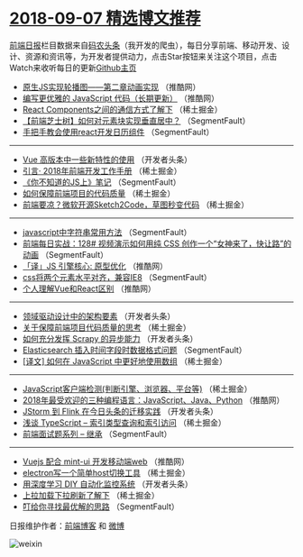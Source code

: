 # [2018-09-07 精选博文推荐](https://toutiao.qdkfweb.cn/date/2018/09/07)

[前端日报](https://qdkfweb.cn/c/news)栏目数据来自[码农头条](https://toutiao.qdkfweb.cn/)（我开发的爬虫），每日分享前端、移动开发、设计、资源和资讯等，为开发者提供动力，点击Star按钮来关注这个项目，点击Watch来收听每日的更新[Github主页](https://github.com/kujian/frontendDaily)
* [原生JS实现轮播图——第二章动画实现](https://toutiao.qdkfweb.cn/85571.html) （推酷网）
* [编写更优雅的 JavaScript 代码（长期更新）](https://toutiao.qdkfweb.cn/85573.html) （推酷网）
* [React Components之间的通信方式了解下](https://toutiao.qdkfweb.cn/85490.html) （稀土掘金）
* [【前端芝士树】如何对元素块实现垂直居中？](https://toutiao.qdkfweb.cn/85476.html) （SegmentFault）
* [手把手教会使用react开发日历组件](https://toutiao.qdkfweb.cn/85472.html) （SegmentFault）

***
* [Vue 高版本中一些新特性的使用](https://toutiao.qdkfweb.cn/85533.html) （开发者头条）
* [引言· 2018年前端开发工作手册](https://toutiao.qdkfweb.cn/85496.html) （稀土掘金）
* [《你不知道的JS上》笔记](https://toutiao.qdkfweb.cn/85474.html) （SegmentFault）
* [如何保障前端项目的代码质量](https://toutiao.qdkfweb.cn/85486.html) （稀土掘金）
* [前端要凉？微软开源Sketch2Code，草图秒变代码](https://toutiao.qdkfweb.cn/85499.html) （稀土掘金）

***
* [javascript中字符串常用方法](https://toutiao.qdkfweb.cn/85478.html) （SegmentFault）
* [前端每日实战：128# 视频演示如何用纯 CSS 创作一个“女神来了，快让路”的动画](https://toutiao.qdkfweb.cn/85475.html) （SegmentFault）
* [「译」JS 引擎核心: 原型优化](https://toutiao.qdkfweb.cn/85572.html) （推酷网）
* [css将两个元素水平对齐，兼容IE8](https://toutiao.qdkfweb.cn/85480.html) （SegmentFault）
* [个人理解Vue和React区别](https://toutiao.qdkfweb.cn/85575.html) （推酷网）

***
* [领域驱动设计中的架构要素](https://toutiao.qdkfweb.cn/85531.html) （开发者头条）
* [关于保障前端项目代码质量的思考](https://toutiao.qdkfweb.cn/85491.html) （稀土掘金）
* [如何充分发挥 Scrapy 的异步能力](https://toutiao.qdkfweb.cn/85521.html) （开发者头条）
* [Elasticsearch  插入时间字段时数据格式问题](https://toutiao.qdkfweb.cn/85483.html) （SegmentFault）
* [[译文] 如何在 JavaScript 中更好地使用数组](https://toutiao.qdkfweb.cn/85484.html) （稀土掘金）

***
* [JavaScript客户端检测(判断引擎、浏览器、平台等)](https://toutiao.qdkfweb.cn/85497.html) （稀土掘金）
* [2018年最受欢迎的三种编程语言：JavaScript、Java、Python](https://toutiao.qdkfweb.cn/85568.html) （推酷网）
* [JStorm 到 Flink 在今日头条的迁移实践](https://toutiao.qdkfweb.cn/85524.html) （开发者头条）
* [浅谈 TypeScript &#8211; 索引类型查询和索引访问](https://toutiao.qdkfweb.cn/85485.html) （稀土掘金）
* [前端面试题系列 &#8211; 继承](https://toutiao.qdkfweb.cn/85467.html) （SegmentFault）

***
* [Vuejs 配合 mint-ui 开发移动端web](https://toutiao.qdkfweb.cn/85570.html) （推酷网）
* [electron写一个简单host切换工具](https://toutiao.qdkfweb.cn/85494.html) （稀土掘金）
* [用深度学习 DIY 自动化监控系统](https://toutiao.qdkfweb.cn/85537.html) （开发者头条）
* [上拉加载下拉刷新了解下](https://toutiao.qdkfweb.cn/85500.html) （稀土掘金）
* [叮给你寻找最优解的思路](https://toutiao.qdkfweb.cn/85479.html) （SegmentFault）

日报维护作者：[前端博客](https://qdkfweb.cn/) 和 [微博](https://qdkfweb.cn/go/weibo)

![weixin](https://user-images.githubusercontent.com/3055447/38468989-651132ac-3b80-11e8-8e6b-15122322a9d7.png)
